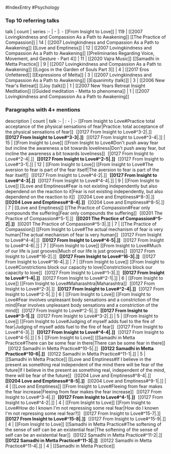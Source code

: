 #IndexEntry #Psychology

### Top 10 referring talks
talk | count | series
:- | - |: -
[[From Insight to Love]] | 119 | [[2007 Lovingkindness and Compassion As a Path to Awakening]]
[[The Practice of Compassion]] | 14 | [[2007 Lovingkindness and Compassion As a Path to Awakening]]
[[Love and Emptiness]] | 12 | [[2007 Lovingkindness and Compassion As a Path to Awakening]]
[[Preliminaries Regarding Voice, Movement, and Gesture - Part 4]] | 11 | [[2020 Vajra Music]]
[[Samadhi in Metta Practice]] | 9 | [[2007 Lovingkindness and Compassion As a Path to Awakening]]
[[Logos in the Garden of Souls Part 3]] | 4 | [[2017 Eros Unfettered]]
[[Expressions of Metta]] | 3 | [[2007 Lovingkindness and Compassion As a Path to Awakening]]
[[Equanimity (talk)]] | 3 | [[2006 New Year's Retreat]]
[[Joy (talk)]] | 1 | [[2007 New Years Retreat Insight Meditation]]
[[Guided meditation - Metta to phenomena]] | 1 | [[2007 Lovingkindness and Compassion As a Path to Awakening]]

### Paragraphs with 4+ mentions
description | count | talk
:- | : - | :-
[[From Insight to Love#Practice total acceptance of the physical sensations of fear\|Practice: total acceptance of the physical sensations of fear]] &nbsp;&nbsp;[[0127 From Insight to Love#^3-2\|.]] &nbsp; **[[0127 From Insight to Love#^3-3\|.]]** &nbsp; [[0127 From Insight to Love#^3-4\|.]] | 15 | [[From Insight to Love]]
[[From Insight to Love#Don't push away fear but incline the awareness a bit towards loveliness\|Don't push away fear, but incline the awareness a bit towards loveliness]] &nbsp;&nbsp;[[0127 From Insight to Love#^2-4\|.]] &nbsp; **[[0127 From Insight to Love#^2-5\|.]]** &nbsp; [[0127 From Insight to Love#^3-1\|.]] | 12 | [[From Insight to Love]]
[[From Insight to Love#The aversion to fear is part of the fear itself\|The aversion to fear is part of the fear itself]] &nbsp;&nbsp;[[0127 From Insight to Love#^4-2\|.]] &nbsp; **[[0127 From Insight to Love#^4-3\|.]]** &nbsp; [[0127 From Insight to Love#^4-4\|.]] | 9 | [[From Insight to Love]]
[[Love and Emptiness#Fear is not existing independently but also dependend on the reaction to it\|Fear is not existing independently, but also dependend on the reaction to it]] &nbsp;&nbsp;[[0204 Love and Emptiness#^8-3\|.]] &nbsp; **[[0204 Love and Emptiness#^8-4\|.]]** &nbsp; [[0204 Love and Emptiness#^8-5\|.]] | 7 | [[Love and Emptiness]]
[[The Practice of Compassion#Fear only compounds the suffering\|Fear only compounds the suffering]] &nbsp;&nbsp;[[0201 The Practice of Compassion#^5-1\|.]] &nbsp; **[[0201 The Practice of Compassion#^5-2\|.]]** &nbsp; [[0201 The Practice of Compassion#^5-3\|.]] | 7 | [[The Practice of Compassion]]
[[From Insight to Love#The actual mechanism of fear is very human\|The actual mechanism of fear is very human]] &nbsp;&nbsp;[[0127 From Insight to Love#^4-4\|.]] &nbsp; **[[0127 From Insight to Love#^4-5\|.]]** &nbsp; [[0127 From Insight to Love#^4-6\|.]] | 7 | [[From Insight to Love]]
[[From Insight to Love#Much of our life is just grooves\|Much of our life is just grooves]] &nbsp;&nbsp;[[0127 From Insight to Love#^16-2\|.]] &nbsp; **[[0127 From Insight to Love#^16-3\|.]]** &nbsp; [[0127 From Insight to Love#^16-4\|.]] | 7 | [[From Insight to Love]]
[[From Insight to Love#Constrictions block our capacity to love\|Constrictions block our capacity to love]] &nbsp;&nbsp;[[0127 From Insight to Love#^1-3\|.]] &nbsp; **[[0127 From Insight to Love#^1-4\|.]]** &nbsp; [[0127 From Insight to Love#^2-1\|.]] | 6 | [[From Insight to Love]]
[[From Insight to Love#Maharashtra\|Maharashtra]] &nbsp;&nbsp;[[0127 From Insight to Love#^2-3\|.]] &nbsp; **[[0127 From Insight to Love#^2-4\|.]]** &nbsp; [[0127 From Insight to Love#^2-5\|.]] | 6 | [[From Insight to Love]]
[[From Insight to Love#Fear involves unpleasant body sensations and a constriction of the mind\|Fear involves unpleasant body sensations and a constriction of the mind]] &nbsp;&nbsp;[[0127 From Insight to Love#^2-5\|.]] &nbsp; **[[0127 From Insight to Love#^3-1\|.]]** &nbsp; [[0127 From Insight to Love#^3-2\|.]] | 5 | [[From Insight to Love]]
[[From Insight to Love#Judging of myself adds fuel to the fire of fear\|Judging of myself adds fuel to the fire of fear]] &nbsp;&nbsp;[[0127 From Insight to Love#^4-3\|.]] &nbsp; **[[0127 From Insight to Love#^4-4\|.]]** &nbsp; [[0127 From Insight to Love#^4-5\|.]] | 5 | [[From Insight to Love]]
[[Samadhi in Metta Practice#There can be some fear in there\|There can be some fear in there]] &nbsp;&nbsp;[[0122 Samadhi in Metta Practice#^10-5\|.]] &nbsp; **[[0122 Samadhi in Metta Practice#^10-6\|.]]** &nbsp; [[0122 Samadhi in Metta Practice#^11-1\|.]] | 5 | [[Samadhi in Metta Practice]]
[[Love and Emptiness#If I believe in the present as something real independent of the mind there will be fear of the future\|If I believe in the present as something real, independent of the mind, there will be fear of the future]] &nbsp;&nbsp;[[0204 Love and Emptiness#^8-4\|.]] &nbsp; **[[0204 Love and Emptiness#^8-5\|.]]** &nbsp; [[0204 Love and Emptiness#^9-1\|.]] | 4 | [[Love and Emptiness]]
[[From Insight to Love#Fleeing from fear makes the fear increase\|Fleeing from fear makes the fear increase]] &nbsp;&nbsp;[[0127 From Insight to Love#^3-4\|.]] &nbsp; **[[0127 From Insight to Love#^4-1\|.]]** &nbsp; [[0127 From Insight to Love#^4-2\|.]] | 4 | [[From Insight to Love]]
[[From Insight to Love#How do I known I'm not repressing some real fear\|How do I known I'm not repressing some real fear?]] &nbsp;&nbsp;[[0127 From Insight to Love#^15-7\|.]] &nbsp; **[[0127 From Insight to Love#^15-8\|.]]** &nbsp; [[0127 From Insight to Love#^15-9\|.]] | 4 | [[From Insight to Love]]
[[Samadhi in Metta Practice#The softening of the sense of self can be an existential fear\|The softening of the sense of self can be an existential fear]] &nbsp;&nbsp;[[0122 Samadhi in Metta Practice#^11-2\|.]] &nbsp; **[[0122 Samadhi in Metta Practice#^11-3\|.]]** &nbsp; [[0122 Samadhi in Metta Practice#^11-4\|.]] | 4 | [[Samadhi in Metta Practice]]

